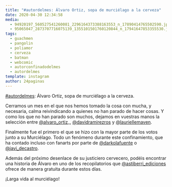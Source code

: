 ```yaml
---
title: "#autordelmes: Álvaro Ortiz, sopa de murciélago a la cerveza"
date: 2020-04-30 12:34:58
media: 
  - 94920197_560527541260081_2296164373388163553_n_17890414765502590.jpg
  - 95065047_2873707716075139_1355101501760120844_n_17941647853355530.jpg
tags: 
  - guachmen
  - pangolin
  - poliamor
  - cerveza
  - batman
  - webcomic
  - autorconfinadodelmes
  - autordelmes
template: instagram
author: 24paginas
---
```


[#autordelmes](/tags/autordelmes): Álvaro Ortiz, sopa de murciélago a la cerveza.

Cerramos un mes en el que nos hemos tomado la cosa con mucha, y necesaria, calma reivindicando a quienes no han parado de hacer cosas. Y como los que no han parado son muchos, dejamos en vuestras manos la selección entre [@alvaro_ortiz](https://instagram.com/alvaro_ortiz)_, [@davidramirezros](https://instagram.com/davidramirezros) y [@lauriellemaven](https://instagram.com/lauriellemaven).

Finalmente fue el primero el que se hizo con la mayor parte de los votos junto a su Murciélago. Todo un fenómeno durante este confinamiento, que ha contado incluso con fanarts por parte de [@darkolafuente](https://instagram.com/darkolafuente) o [@javi_decastro](https://instagram.com/javi_decastro).

Además del próximo desenlace de su justiciero cervecero, podéis encontrar una historia de Álvaro en uno de los recopilatorios que [@astiberri_ediciones](https://instagram.com/astiberri_ediciones) ofrece de manera gratuita durante estos días.

¡Larga vida al murciélago!
